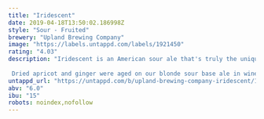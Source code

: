 ```yaml
---
title: "Iridescent"
date: 2019-04-18T13:50:02.186998Z
style: "Sour - Fruited"
brewery: "Upland Brewing Company"
image: "https://labels.untappd.com/labels/1921450"
rating: "4.03"
description: "Iridescent is an American sour ale that's truly the unique result of our brewers' experimentation with different combinations of dried fruits and spices and feedback from our customers and staff.   Dried apricot and ginger were aged on our blonde sour base ale in wine barrels for 3-4 months to create this refreshing sour ale with aromas of apricot and ginger, followed by tart, tropical flavors. "
untappd_url: "https://untappd.com/b/upland-brewing-company-iridescent/1921450"
abv: "6.0"
ibu: "15"
robots: noindex,nofollow
---
```

